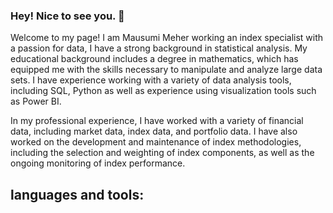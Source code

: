 ### Hey! Nice to see you. 👋
Welcome to my page!
I am Mausumi Meher working an index specialist with a passion for data, I have a strong background in statistical analysis. My educational background includes a degree in mathematics, which has equipped me with the skills necessary to manipulate and analyze large data sets. I have experience working with a variety of data analysis tools, including SQL, Python as well as experience using visualization tools such as Power BI.

In my professional experience, I have worked with a variety of financial data, including market data, index data, and portfolio data. I have also worked on the development and maintenance of index methodologies, including the selection and weighting of index components, as well as the ongoing monitoring of index performance.

## languages and tools:





